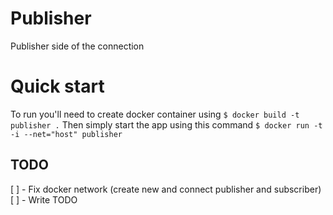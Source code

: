 # Publisher
Publisher side of the connection

# Quick start
To run you'll need to create docker container using
`$ docker build -t publisher .`
Then simply start the app using this command
`$ docker run -t -i --net="host" publisher`

## TODO
[ ] - Fix docker network (create new and connect publisher and subscriber)
[ ] - Write TODO
